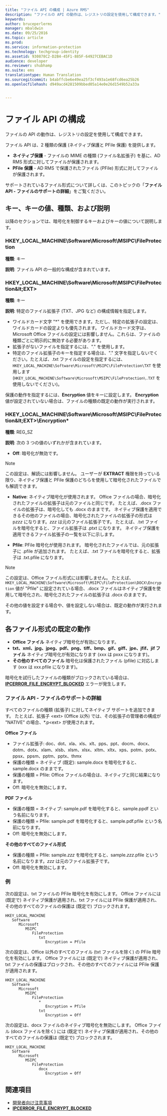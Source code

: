 ```yaml
---
title: "ファイル API の構成 | Azure RMS"
description: "ファイルの API の動作は、レジストリの設定を使用して構成できます。"
keywords: 
author: bruceperlerms
manager: mbaldwin
ms.date: 09/25/2016
ms.topic: article
ms.prod: 
ms.service: information-protection
ms.technology: techgroup-identity
ms.assetid: 930878C2-D2B4-45F1-885F-64927CEBAC1D
audience: developer
ms.reviewer: shubhamp
ms.suite: ems
translationtype: Human Translation
ms.sourcegitcommit: b4abffcbe6e49ea25f3cf493a1e68fcd6ea25b26
ms.openlocfilehash: d949acd4281509bbed05a14e0e26d1549b52a33a


---
```


# ファイル API の構成


ファイルの API の動作は、レジストリの設定を使用して構成できます。

ファイル API は、2 種類の保護 (ネイティブ保護と PFile 保護) を提供します。

-   **ネイティブ保護** - ファイルの MIME の種類 (ファイル名拡張子) を基に、AD RMS 形式に対してファイルが保護されます。
-   **PFile 保護** - AD RMS で保護されたファイル (PFile) 形式に対してファイルが保護されます。

サポートされているファイル形式について詳しくは、このトピックの「**ファイル API - ファイルのサポートの詳細**」をご覧ください。

## キー、キーの値、種類、および説明

以降のセクションでは、暗号化を制御するキーおよびキーの値について説明します。

### HKEY_LOCAL_MACHINE\Software\Microsoft\MSIPC\FileProtection

**種類**: キー

**説明**: ファイル API の一般的な構成が含まれています。

### HKEY_LOCAL_MACHINE\Software\Microsoft\MSIPC\FileProtection\&lt;EXT&gt;

**種類**: キー

**説明**: 特定のファイル拡張子 (TXT、JPG など) の構成情報を指定します。

- ワイルドカード文字 "*" を使用できます。ただし、特定の拡張子の設定は、ワイルドカードの設定よりも優先されます。 ワイルドカード文字は、Microsoft Office ファイルの設定には影響しません。これらは、ファイルの種類ごとに明示的に無効する必要があります。
- 拡張子がないファイルを指定するには、"." を使用します。
- 特定のファイル拡張子のキーを指定する場合は、"." 文字を指定しないでください。たとえば、.txt ファイルの設定を指定するには、`HKEY_LOCAL_MACHINE\Software\Microsoft\MSIPC\FileProtection\TXT` を使用します (`HKEY_LOCAL_MACHINE\Software\Microsoft\MSIPC\FileProtection\.TXT` を使用しないでください)。

保護の動作を指定するには、**Encryption** 値をキーに設定します。 **Encryption** 値が設定されていない場合は、ファイルの種類の既定の動作が実行されます。


### HKEY_LOCAL_MACHINE\Software\Microsoft\MSIPC\FileProtection\&lt;EXT&gt;\Encryption*

**種類**: REG_SZ

**説明**: 次の 3 つの値のいずれかが含まれています。

- **Off**: 暗号化が無効です。

> [!Note] 
> この設定は、解読には影響しません。 ユーザーが **EXTRACT** 権限を持っている限り、ネイティブ保護と PFile 保護のどちらを使用して暗号化されたファイルでも解読できます。

- **Native**: ネイティブ暗号化が使用されます。 Office ファイルの場合、暗号化されたファイルの拡張子は元のファイルと同じです。 たとえば、.docx ファイルの拡張子は、暗号化しても .docx のままです。 ネイティブ保護を適用できるその他のファイルの場合、暗号化されたファイルの拡張子の形式は p*zzz* になります。*zzz* は元のファイル拡張子です。 たとえば、.txt ファイルを暗号化すると、ファイル拡張子は .ptxt になります。 ネイティブ保護を適用できるファイル拡張子の一覧を以下に示します。

- **Pfile**: PFile 暗号化が使用されます。 暗号化されたファイルでは、元の拡張子に .pfile が追加されます。 たとえば、.txt ファイルを暗号化すると、拡張子は .txt.pfile になります。


> [!Note] 
> この設定は、Office ファイル形式には影響しません。 たとえば、`HKEY_LOCAL_MACHINE\Software\Microsoft\MSIPC\FileProtection\DOCX\Encryption` 値が &quot;Pfile" に設定されている場合、.docx ファイルはネイティブ保護を使用して暗号化され、暗号化されたファイルの拡張子は .docx のままです。

その他の値を設定する場合や、値を設定しない場合は、既定の動作が実行されます。

## 各ファイル形式の既定の動作

-   **Office ファイル** ネイティブ暗号化が有効になります。
-   **txt、xml、jpg、jpeg、pdf、png、tiff、bmp、gif、giff、jpe、jfif、jif ファイル** ネイティブ暗号化が有効になります (xxx は pxxx になります)。
-   **その他のすべてのファイル** 暗号化は保護されたファイル (pfile) に対応します (xxx は xxx.pfile になります)。

暗号化を試行したファイルの種類がブロックされている場合は、[**IPCERROR\_FILE\_ENCRYPT\_BLOCKED**](/information-protection/sdk/2.1/api/win/error%20codes) エラーが発生します。

### ファイル API - ファイルのサポートの詳細

すべてのファイルの種類 (拡張子) に対してネイティブ サポートを追加できます。 たとえば、拡張子 &lt;ext&gt; (Office 以外) では、その拡張子の管理者の構成が "NATIVE" の場合、\*.p&lt;ext&gt; が使用されます。

**Office ファイル**

-   ファイル拡張子: doc、dot、xla、xls、xlt、pps、ppt、docm、docx、dotm、dotx、xlam、xlsb、xlsm、xlsx、xltm、xltx、xps、potm、potx、ppsx、ppsm、pptm、pptx、thmx
-   保護の種類 = ネイティブ (既定): sample.docx を暗号化すると、sample.docx のままです。
-   保護の種類 = Pfile: Office ファイルの場合は、ネイティブと同じ結果になります。
-   Off: 暗号化を無効にします。

**PDF ファイル**

-   保護の種類 = ネイティブ: sample.pdf を暗号化すると、sample.ppdf という名前になります。
-   保護の種類 = Pfile: sample.pdf を暗号化すると、sample.pdf.pfile という名前になります。
-   Off: 暗号化を無効にします。

**その他のすべてのファイル形式**

-   保護の種類 = Pfile: sample.*zzz* を暗号化すると、sample.*zzz*.pfile という名前になります。*zzz* は元のファイル拡張子です。
-   Off: 暗号化を無効にします。

### 例

次の設定は、txt ファイルの PFile 暗号化を有効にします。 Office ファイルには (既定で) ネイティブ保護が適用され、txt ファイルには PFile 保護が適用され、その他のすべてのファイルの保護は (既定で) ブロックされます。

```
HKEY_LOCAL_MACHINE
   Software
      Microsoft
         MSIPC
            FileProtection
               txt
                  Encryption = Pfile
```

次の設定は、Office 以外のすべてのファイル (txt ファイルを除く) の PFile 暗号化を有効にします。 Office ファイルには (既定で) ネイティブ保護が適用され、txt ファイルの保護はブロックされ、その他のすべてのファイルには PFile 保護が適用されます。

```
HKEY_LOCAL_MACHINE
   Software
      Microsoft
         MSIPC
            FileProtection
               *
                  Encryption = Pfile
               txt
                  Encryption = Off
```

次の設定は、docx ファイルのネイティブ暗号化を無効にします。 Office ファイル (docx ファイルを除く) には (既定で) ネイティブ保護が適用され、その他のすべてのファイルの保護は (既定で) ブロックされます。

```
HKEY_LOCAL_MACHINE
   Software
      Microsoft
         MSIPC
            FileProtection
               docx
                  Encryption = Off
```

## 関連項目

* [開発者向け注意事項](developer-notes.md)
* [**IPCERROR\_FILE\_ENCRYPT\_BLOCKED**](/information-protection/sdk/2.1/api/win/error%20codes)
 

 



<!--HONumber=Sep16_HO5-->


